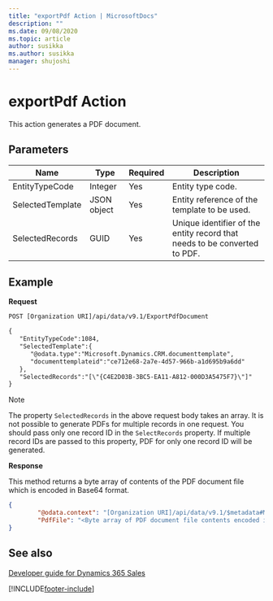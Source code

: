 ```yaml
---
title: "exportPdf Action | MicrosoftDocs"
description: ""
ms.date: 09/08/2020
ms.topic: article
author: susikka
ms.author: susikka
manager: shujoshi
---
```

# exportPdf Action

This action generates a PDF document.

## Parameters

|Name|Type|Required|Description|
|----|----|----|----|
|EntityTypeCode|Integer|Yes|Entity type code.|
|SelectedTemplate|JSON object|Yes|Entity reference of the template to be used.|
|SelectedRecords|GUID|Yes|Unique identifier of the entity record that needs to be converted to PDF.|

## Example

**Request**

```html
POST [Organization URI]/api/data/v9.1/ExportPdfDocument

{
   "EntityTypeCode":1084,
   "SelectedTemplate":{
      "@odata.type":"Microsoft.Dynamics.CRM.documenttemplate",
      "documenttemplateid":"ce712e68-2a7e-4d57-966b-a1d695b9a6dd"
   },
   "SelectedRecords":"[\"{C4E2D03B-3BC5-EA11-A812-000D3A5475F7}\"]"
}
```
> [!NOTE]
> The property `SelectedRecords` in the above request body takes an array. It is not possible to generate PDFs for multiple records in one request. You should pass only one record ID in the `SelectRecords` property. If multiple record IDs are passed to this property, PDF for only one record ID will be generated.

**Response**

This method returns a byte array of contents of the PDF document file which is encoded in Base64 format.

```json
{
        "@odata.context": "[Organization URI]/api/data/v9.1/$metadata#Microsoft.Dynamics.CRM.ExportPdfDocumentResponse",
        "PdfFile": "<Byte array of PDF document file contents encoded in Base64 format>"
}
```

## See also

[Developer guide for Dynamics 365 Sales](developer-guide.md)

[!INCLUDE[footer-include](../../includes/footer-banner.md)]
